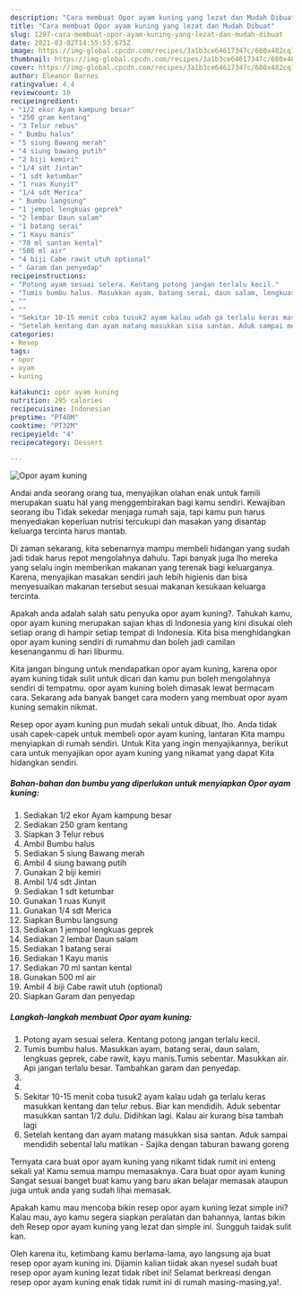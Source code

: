 ```yaml
---
description: "Cara membuat Opor ayam kuning yang lezat dan Mudah Dibuat"
title: "Cara membuat Opor ayam kuning yang lezat dan Mudah Dibuat"
slug: 1297-cara-membuat-opor-ayam-kuning-yang-lezat-dan-mudah-dibuat
date: 2021-03-02T14:55:53.675Z
image: https://img-global.cpcdn.com/recipes/3a1b3ce64617347c/680x482cq70/opor-ayam-kuning-foto-resep-utama.jpg
thumbnail: https://img-global.cpcdn.com/recipes/3a1b3ce64617347c/680x482cq70/opor-ayam-kuning-foto-resep-utama.jpg
cover: https://img-global.cpcdn.com/recipes/3a1b3ce64617347c/680x482cq70/opor-ayam-kuning-foto-resep-utama.jpg
author: Eleanor Barnes
ratingvalue: 4.4
reviewcount: 10
recipeingredient:
- "1/2 ekor Ayam kampung besar"
- "250 gram kentang"
- "3 Telur rebus"
- " Bumbu halus"
- "5 siung Bawang merah"
- "4 siung bawang putih"
- "2 biji kemiri"
- "1/4 sdt Jintan"
- "1 sdt ketumbar"
- "1 ruas Kunyit"
- "1/4 sdt Merica"
- " Bumbu langsung"
- "1 jempol lengkuas geprek"
- "2 lembar Daun salam"
- "1 batang serai"
- "1 Kayu manis"
- "70 ml santan kental"
- "500 ml air"
- "4 biji Cabe rawit utuh optional"
- " Garam dan penyedap"
recipeinstructions:
- "Potong ayam sesuai selera. Kentang potong jangan terlalu kecil."
- "Tumis bumbu halus. Masukkan ayam, batang serai, daun salam, lengkuas geprek, cabe rawit, kayu manis.Tumis sebentar. Masukkan air. Api jangan terlalu besar. Tambahkan garam dan penyedap."
- ""
- ""
- "Sekitar 10-15 menit coba tusuk2 ayam kalau udah ga terlalu keras masukkan kentang dan telur rebus. Biar kan mendidih. Aduk sebentar masukkan santan 1/2 dulu. Didihkan lagi. Kalau air kurang bisa tambah lagi"
- "Setelah kentang dan ayam matang masukkan sisa santan. Aduk sampai mendidih sebental lalu matikan Sajika dengan taburan bawang goreng"
categories:
- Resep
tags:
- opor
- ayam
- kuning

katakunci: opor ayam kuning 
nutrition: 295 calories
recipecuisine: Indonesian
preptime: "PT40M"
cooktime: "PT32M"
recipeyield: "4"
recipecategory: Dessert

---
```



![Opor ayam kuning](https://img-global.cpcdn.com/recipes/3a1b3ce64617347c/680x482cq70/opor-ayam-kuning-foto-resep-utama.jpg)

Andai anda seorang orang tua, menyajikan olahan enak untuk famili merupakan suatu hal yang menggembirakan bagi kamu sendiri. Kewajiban seorang ibu Tidak sekedar menjaga rumah saja, tapi kamu pun harus menyediakan keperluan nutrisi tercukupi dan masakan yang disantap keluarga tercinta harus mantab.

Di zaman  sekarang, kita sebenarnya mampu membeli hidangan yang sudah jadi tidak harus repot mengolahnya dahulu. Tapi banyak juga lho mereka yang selalu ingin memberikan makanan yang terenak bagi keluarganya. Karena, menyajikan masakan sendiri jauh lebih higienis dan bisa menyesuaikan makanan tersebut sesuai makanan kesukaan keluarga tercinta. 



Apakah anda adalah salah satu penyuka opor ayam kuning?. Tahukah kamu, opor ayam kuning merupakan sajian khas di Indonesia yang kini disukai oleh setiap orang di hampir setiap tempat di Indonesia. Kita bisa menghidangkan opor ayam kuning sendiri di rumahmu dan boleh jadi camilan kesenanganmu di hari liburmu.

Kita jangan bingung untuk mendapatkan opor ayam kuning, karena opor ayam kuning tidak sulit untuk dicari dan kamu pun boleh mengolahnya sendiri di tempatmu. opor ayam kuning boleh dimasak lewat bermacam cara. Sekarang ada banyak banget cara modern yang membuat opor ayam kuning semakin nikmat.

Resep opor ayam kuning pun mudah sekali untuk dibuat, lho. Anda tidak usah capek-capek untuk membeli opor ayam kuning, lantaran Kita mampu menyiapkan di rumah sendiri. Untuk Kita yang ingin menyajikannya, berikut cara untuk menyajikan opor ayam kuning yang nikamat yang dapat Kita hidangkan sendiri.

<!--inarticleads1-->

##### Bahan-bahan dan bumbu yang diperlukan untuk menyiapkan Opor ayam kuning:

1. Sediakan 1/2 ekor Ayam kampung besar
1. Sediakan 250 gram kentang
1. Siapkan 3 Telur rebus
1. Ambil  Bumbu halus
1. Sediakan 5 siung Bawang merah
1. Ambil 4 siung bawang putih
1. Gunakan 2 biji kemiri
1. Ambil 1/4 sdt Jintan
1. Sediakan 1 sdt ketumbar
1. Gunakan 1 ruas Kunyit
1. Gunakan 1/4 sdt Merica
1. Siapkan  Bumbu langsung
1. Sediakan 1 jempol lengkuas geprek
1. Sediakan 2 lembar Daun salam
1. Sediakan 1 batang serai
1. Sediakan 1 Kayu manis
1. Sediakan 70 ml santan kental
1. Gunakan 500 ml air
1. Ambil 4 biji Cabe rawit utuh (optional)
1. Siapkan  Garam dan penyedap




<!--inarticleads2-->

##### Langkah-langkah membuat Opor ayam kuning:

1. Potong ayam sesuai selera. Kentang potong jangan terlalu kecil.
1. Tumis bumbu halus. Masukkan ayam, batang serai, daun salam, lengkuas geprek, cabe rawit, kayu manis.Tumis sebentar. Masukkan air. Api jangan terlalu besar. Tambahkan garam dan penyedap.
1. 
1. 
1. Sekitar 10-15 menit coba tusuk2 ayam kalau udah ga terlalu keras masukkan kentang dan telur rebus. Biar kan mendidih. Aduk sebentar masukkan santan 1/2 dulu. Didihkan lagi. Kalau air kurang bisa tambah lagi
1. Setelah kentang dan ayam matang masukkan sisa santan. Aduk sampai mendidih sebental lalu matikan - Sajika dengan taburan bawang goreng




Ternyata cara buat opor ayam kuning yang nikamt tidak rumit ini enteng sekali ya! Kamu semua mampu memasaknya. Cara buat opor ayam kuning Sangat sesuai banget buat kamu yang baru akan belajar memasak ataupun juga untuk anda yang sudah lihai memasak.

Apakah kamu mau mencoba bikin resep opor ayam kuning lezat simple ini? Kalau mau, ayo kamu segera siapkan peralatan dan bahannya, lantas bikin deh Resep opor ayam kuning yang lezat dan simple ini. Sungguh taidak sulit kan. 

Oleh karena itu, ketimbang kamu berlama-lama, ayo langsung aja buat resep opor ayam kuning ini. Dijamin kalian tiidak akan nyesel sudah buat resep opor ayam kuning lezat tidak ribet ini! Selamat berkreasi dengan resep opor ayam kuning enak tidak rumit ini di rumah masing-masing,ya!.

